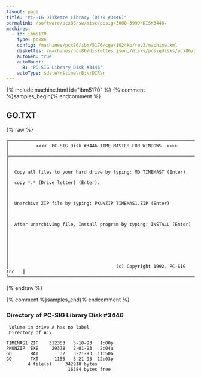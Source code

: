 ```yaml
---
layout: page
title: "PC-SIG Diskette Library (Disk #3446)"
permalink: /software/pcx86/sw/misc/pcsig/3000-3999/DISK3446/
machines:
  - id: ibm5170
    type: pcx86
    config: /machines/pcx86/ibm/5170/cga/1024kb/rev3/machine.xml
    diskettes: /machines/pcx86/diskettes.json,/disks/pcsigdisks/pcx86/diskettes.json
    autoGen: true
    autoMount:
      B: "PC-SIG Library Disk #3446"
    autoType: $date\r$time\rB:\rDIR\r
---
```


{% include machine.html id="ibm5170" %}
{% comment %}samples_begin{% endcomment %}

## GO.TXT

{% raw %}
```
╔═════════════════════════════════════════════════════════════════════════╗
║          <<<<  PC-SIG Disk #3446 TIME MASTER FOR WINDOWS  >>>>          ║
╠═════════════════════════════════════════════════════════════════════════╣
║                                                                         ║
║  Copy all files to your hard drive by typing: MD TIMEMAST (Enter),      ║
║  copy *.* (Drive letter) (Enter).                                       ║
║                                                                         ║
║  Unarchive ZIP file by typing: PKUNZIP TIMEMAS1.ZIP (Enter)             ║
║                                                                         ║
║  After unarchiving file, Install program by typing: INSTALL (Enter)     ║
║                                                                         ║
║                                                                         ║
║                                                                         ║
║                                        (c) Copyright 1992, PC-SIG Inc.  ║
╚═════════════════════════════════════════════════════════════════════════╝
```
{% endraw %}

{% comment %}samples_end{% endcomment %}

### Directory of PC-SIG Library Disk #3446

     Volume in drive A has no label
     Directory of A:\

    TIMEMAS1 ZIP    312353   5-18-93   1:00p
    PKUNZIP  EXE     29378   2-01-93   2:04a
    GO       BAT        32   3-21-93  11:50a
    GO       TXT      1155   3-21-93  12:03p
            4 file(s)     342918 bytes
                           16384 bytes free
